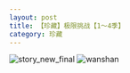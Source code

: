 ```yaml
---
layout: post
title: 【珍藏】极限挑战【1～4季】
category: 珍藏
---
```

![story_new_final](http://rdr022gcy.hd-bkt.clouddn.com/img/story_new_final_0322.png)
![wanshan](http://rdr022gcy.hd-bkt.clouddn.com/img/wanshan.png)